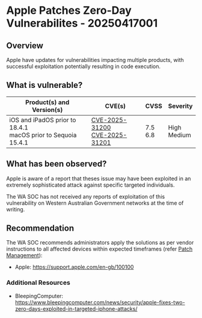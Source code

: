 # Apple Patches Zero-Day Vulnerabilites - 20250417001

## Overview

Apple have updates for vulnerabilities impacting multiple products, with successful exploitation potentially resulting in code execution.

## What is vulnerable?

| Product(s) and Version(s)                                         | CVE(s)                                                                                                                                   | CVSS         | Severity         |
| ----------------------------------------------------------------- | ---------------------------------------------------------------------------------------------------------------------------------------- | ------------ | ---------------- |
| iOS and iPadOS prior to 18.4.1 <br> macOS prior to Sequoia 15.4.1 | [CVE-2025-31200](https://nvd.nist.gov/vuln/detail/CVE-2025-31200) <br> [CVE-2025-31201](https://nvd.nist.gov/vuln/detail/CVE-2025-31201) | 7.5 <br> 6.8 | High <br> Medium |

## What has been observed?

Apple is aware of a report that theses issue may have been exploited in an extremely sophisticated attack against specific targeted individuals.

The WA SOC has not received any reports of exploitation of this vulnerability on Western Australian Government networks at the time of writing.

## Recommendation

The WA SOC recommends administrators apply the solutions as per vendor instructions to all affected devices within expected timeframes (refer [Patch Management](../guidelines/patch-management.md)):

- Apple: <https://support.apple.com/en-gb/100100>

### Additional Resources

- BleepingComputer: <https://www.bleepingcomputer.com/news/security/apple-fixes-two-zero-days-exploited-in-targeted-iphone-attacks/>
